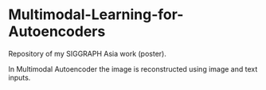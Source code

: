 # Multimodal-Learning-for-Autoencoders
Repository of my SIGGRAPH Asia work (poster).

In Multimodal Autoencoder the image is reconstructed using image and text inputs.
